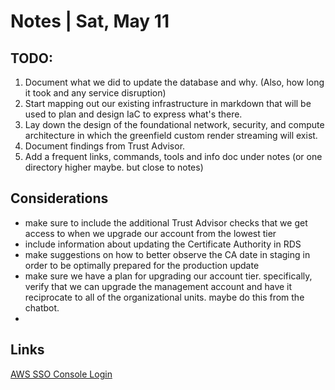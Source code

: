 # Notes | Sat, May 11

## TODO:
1. Document what we did to update the database and why. (Also, how long it took and any service disruption)
2. Start mapping out our existing infrastructure in markdown that will be used to plan and design IaC to express what's there.
3. Lay down the design of the foundational network, security, and compute architecture in which the greenfield custom render streaming will exist.
4. Document findings from Trust Advisor.
5. Add a frequent links, commands, tools and info doc under notes (or one directory higher maybe. but close to notes)


## Considerations
- make sure to include the additional Trust Advisor checks that we get access to when we upgrade our account from the lowest tier
- include information about updating the Certificate Authority in RDS
- make suggestions on how to better observe the CA date in staging in order to be optimally prepared for the production update
- make sure we have a plan for upgrading our account tier. specifically, verify that we can upgrade the management account and have it reciprocate to all of the organizational units. maybe do this from the chatbot.
- 


## Links
[AWS SSO Console Login](https://d-9067e0e1f2.awsapps.com/start/)

